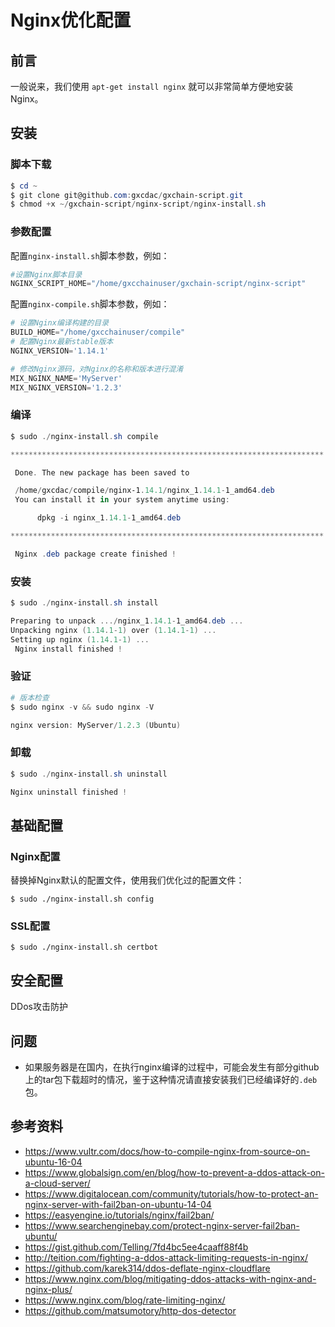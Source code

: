 # Nginx优化配置

## 前言

一般说来，我们使用 `apt-get install nginx` 就可以非常简单方便地安装Nginx。

## 安装

### 脚本下载

```powershell
$ cd ~
$ git clone git@github.com:gxcdac/gxchain-script.git
$ chmod +x ~/gxchain-script/nginx-script/nginx-install.sh
```

### 参数配置

配置`nginx-install.sh`脚本参数，例如：

```powershell
#设置Nginx脚本目录
NGINX_SCRIPT_HOME="/home/gxcchainuser/gxchain-script/nginx-script"
```

配置`nginx-compile.sh`脚本参数，例如：

```powershell
# 设置Nginx编译构建的目录
BUILD_HOME="/home/gxcchainuser/compile"
# 配置Nginx最新stable版本
NGINX_VERSION='1.14.1'

# 修改Nginx源码，对Nginx的名称和版本进行混淆
MIX_NGINX_NAME='MyServer'
MIX_NGINX_VERSION='1.2.3'
```

### 编译

```powershell
$ sudo ./nginx-install.sh compile

**********************************************************************

 Done. The new package has been saved to

 /home/gxcdac/compile/nginx-1.14.1/nginx_1.14.1-1_amd64.deb
 You can install it in your system anytime using:

      dpkg -i nginx_1.14.1-1_amd64.deb

**********************************************************************

 Nginx .deb package create finished !
```

### 安装

```powershell
$ sudo ./nginx-install.sh install

Preparing to unpack .../nginx_1.14.1-1_amd64.deb ...
Unpacking nginx (1.14.1-1) over (1.14.1-1) ...
Setting up nginx (1.14.1-1) ...
 Nginx install finished !
```

### 验证

```powershell
# 版本检查
$ sudo nginx -v && sudo nginx -V

nginx version: MyServer/1.2.3 (Ubuntu)
```

### 卸载

```powershell
$ sudo ./nginx-install.sh uninstall

Nginx uninstall finished !
```



## 基础配置

### Nginx配置

替换掉Nginx默认的配置文件，使用我们优化过的配置文件：

```shell
$ sudo ./nginx-install.sh config
```

### SSL配置

```
$ sudo ./nginx-install.sh certbot
```



## 安全配置

DDos攻击防护



## 问题

- 如果服务器是在国内，在执行nginx编译的过程中，可能会发生有部分github上的tar包下载超时的情况，鉴于这种情况请直接安装我们已经编译好的`.deb`包。



## 参考资料

- https://www.vultr.com/docs/how-to-compile-nginx-from-source-on-ubuntu-16-04
- https://www.globalsign.com/en/blog/how-to-prevent-a-ddos-attack-on-a-cloud-server/
- https://www.digitalocean.com/community/tutorials/how-to-protect-an-nginx-server-with-fail2ban-on-ubuntu-14-04
- https://easyengine.io/tutorials/nginx/fail2ban/
- https://www.searchenginebay.com/protect-nginx-server-fail2ban-ubuntu/
- https://gist.github.com/Telling/7fd4bc5ee4caaff88f4b
- http://teition.com/fighting-a-ddos-attack-limiting-requests-in-nginx/
- https://github.com/karek314/ddos-deflate-nginx-cloudflare
- https://www.nginx.com/blog/mitigating-ddos-attacks-with-nginx-and-nginx-plus/
- https://www.nginx.com/blog/rate-limiting-nginx/
- https://github.com/matsumotory/http-dos-detector




